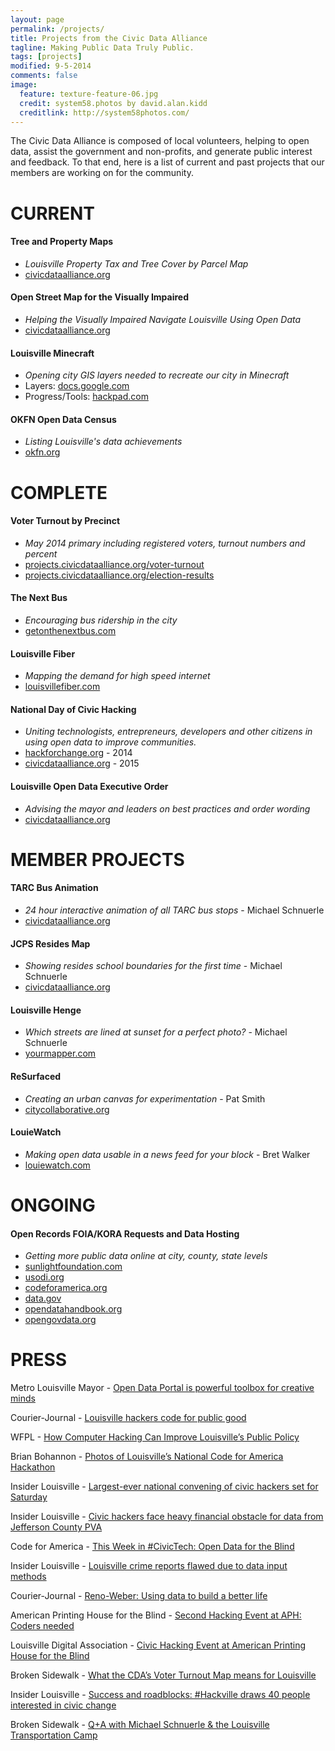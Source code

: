 ```yaml
---
layout: page
permalink: /projects/
title: Projects from the Civic Data Alliance
tagline: Making Public Data Truly Public.
tags: [projects]
modified: 9-5-2014
comments: false
image:
  feature: texture-feature-06.jpg
  credit: system58.photos by david.alan.kidd
  creditlink: http://system58photos.com/
---
```


The Civic Data Alliance is composed of local volunteers, helping to open data, assist the government and non-profits, and generate public interest and feedback.  To that end, here is a list of current and past projects that our members are working on for the community.



# CURRENT

#### **Tree and Property Maps**
* *Louisville Property Tax and Tree Cover by Parcel Map*
* [civicdataalliance.org](http://www.civicdataalliance.org/louisville-property-tax-tree-canopy-map-open-data/)

#### **Open Street Map for the Visually Impaired**
* *Helping the Visually Impaired Navigate Louisville Using Open Data*
* [civicdataalliance.org](http://www.civicdataalliance.org/gis-open-data-american-printing-house-open-street-map/)

#### **Louisville Minecraft**
* *Opening city GIS layers needed to recreate our city in Minecraft*
* Layers: [docs.google.com](https://docs.google.com/a/yourmapper.com/document/d/1BaNt7-RC48QQM8U1s6UMJlU6CNc7Igxk7IaVRh5wxgQ/edit)
* Progress/Tools: [hackpad.com](https://hackpad.com/Minecraft-Louisville-Ub1wrkuQJ2a)

#### **OKFN Open Data Census**
* *Listing Louisville's data achievements*
* [okfn.org](http://us-city.census.okfn.org/place/louisville)




# COMPLETE 

#### **Voter Turnout by Precinct**
* *May 2014 primary including registered voters, turnout numbers and percent*
* [projects.civicdataalliance.org/voter-turnout](http://projects.civicdataalliance.org/voter-turnout/)
* [projects.civicdataalliance.org/election-results](http://projects.civicdataalliance.org/election-results/)

#### **The Next Bus**
* *Encouraging bus ridership in the city*
* [getonthenextbus.com](http://www.getonthenextbus.com)


#### **Louisville Fiber**
* *Mapping the demand for high speed internet*
* [louisvillefiber.com](http://www.louisvillefiber.com/)

#### **National Day of Civic Hacking**
* *Uniting technologists, entrepreneurs, developers and other citizens in using open data to improve communities.*
* [hackforchange.org](http://blog.yourmapper.com/2014/06/hack-for-change-louisville-recap-2014/) - 2014
* [civicdataalliance.org](http://www.civicdataalliance.org/national-day-of-civic-hacking-louisville/) - 2015

#### **Louisville Open Data Executive Order**
* *Advising the mayor and leaders on best practices and order wording*
* [civicdataalliance.org](http://www.civicdataalliance.org/forum/?place=msg%2Fcivicdataalliance%2FiNpZKsimyf0%2FYPyqmThcnTEJ)



# MEMBER PROJECTS #

#### **TARC Bus Animation**
* *24 hour interactive animation of all TARC bus stops* - Michael Schnuerle
* [civicdataalliance.org](https://yourmapper.cartodb.com/viz/ef80ee32-1a81-11e5-ac33-0e018d66dc29/public_map)

#### **JCPS Resides Map**
* *Showing resides school boundaries for the first time* - Michael Schnuerle
* [civicdataalliance.org](http://data.civicdataalliance.org/dataset/jcps-resides-school-map-kml)

#### **Louisville Henge**
* *Which streets are lined at sunset for a perfect photo?* - Michael Schnuerle
* [yourmapper.com](http://www.yourmapper.com/demo/cityhenge/map.html#12/38.2169/-85.6931/9/9)

#### **ReSurfaced**
* *Creating an urban canvas for experimentation* - Pat Smith
* [citycollaborative.org](http://citycollaborative.org/popupplaza/)

#### **LouieWatch**
* *Making open data usable in a news feed for your block* - Bret Walker
* [louiewatch.com](http://louiewatch.com/)




# ONGOING

#### **Open Records FOIA/KORA Requests and Data Hosting**
* *Getting more public data online at city, county, state levels*
* [sunlightfoundation.com](http://sunlightfoundation.com/opendataguidelines/)
* [usodi.org](https://usodi.org/)
* [codeforamerica.org](http://www.codeforamerica.org/)
* [data.gov](https://www.data.gov/open-gov/)
* [opendatahandbook.org](http://opendatahandbook.org/)
* [opengovdata.org](http://opengovdata.org/)




# PRESS 

Metro Louisville Mayor - [Open Data Portal is powerful toolbox for creative minds](https://louisvilleky.gov/news/open-data-portal-powerful-toolbox-creative-minds)

Courier-Journal - [Louisville hackers code for public good](http://www.courier-journal.com/story/news/local/2015/06/07/louisville-hackers-code-public-good/28666213/)

WFPL - [How Computer Hacking Can Improve Louisville’s Public Policy](http://wfpl.org/how-computer-hacking-can-improve-louisvilles-public-policy/)

Brian Bohannon - [Photos of Louisville’s National Code for America Hackathon](http://brianbohannon.com/2015/louisville-hackers-code-for-public-good/2357/)

Insider Louisville - [Largest-ever national convening of civic hackers set for Saturday](http://insiderlouisville.com/startups/ecosystem/civic-data-alliance-hosts-national-day-civic-hacking-weekend/)

Insider Louisville - [Civic hackers face heavy financial obstacle for data from Jefferson County PVA](http://insiderlouisville.com/metro/social_good/civic-hackers-face-heavy-financial-obstacle-data-jefferson-county-pva/)

Code for America - [This Week in #CivicTech: Open Data for the Blind](http://www.codeforamerica.org/blog/2015/05/21/this-week-in-civictech-open-data-for-the-blind/)

Insider Louisville - [Louisville crime reports flawed due to data input methods](http://insiderlouisville.com/news/data/)

Courier-Journal - [Reno-Weber: Using data to build a better life](http://www.courier-journal.com/story/opinion/2015/05/16/greater-louisville-project-data-driven-community-outcomes/27463879/)

American Printing House for the Blind - [Second Hacking Event at APH: Coders needed](http://www.aph.org/pr/20150303-Louisville-Civic-Data-Alliance-to-hold-Second-Civic-Hacking-Event.html)

Louisville Digital Association - [Civic Hacking Event at American Printing House for the Blind ](http://www.louisvilledigital.org/events/louisvilles-civic-data-alliance-to-hold-second-civic-hacking-event-at-american-printing-house-for-the-blind-on-march-21-coders-needed/)

Broken Sidewalk - [What the CDA’s Voter Turnout Map means for Louisville](http://brokensidewalk.com/2014/voter-turnout-map/)

Insider Louisville - [Success and roadblocks: #Hackville draws 40 people interested in civic change](http://insiderlouisville.com/metro/social_good/hackville-draws-40-people-interested-in-civic-change/)

Broken Sidewalk - [Q+A with Michael Schnuerle & the Louisville Transportation Camp](http://brokensidewalk.com/2011/an-open-data-qa-with-michael-schnuerle-and-the-louisville-transportation-camp/)




